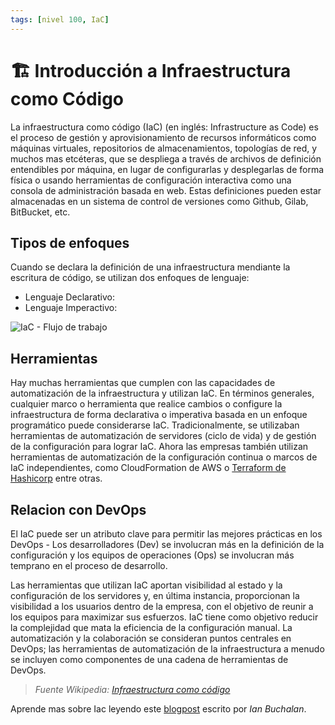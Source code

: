 ```yaml
---
tags: [nivel 100, IaC]
---
```


# 🏗️ Introducción a Infraestructura como Código

La infraestructura como código (IaC) (en inglés: Infrastructure as Code) es el proceso de gestión y aprovisionamiento de recursos informáticos como máquinas virtuales, repositorios de almacenamientos, topologías de red, y muchos mas etcéteras, que se despliega a través de archivos de definición entendibles por máquina, en lugar de configurarlas y desplegarlas de forma física o usando herramientas de configuración interactiva como una consola de administración basada en web. Estas definiciones pueden estar almacenadas en un sistema de control de versiones como Github, Gilab, BitBucket, etc.

## Tipos de enfoques

Cuando se declara la definición de una infraestructura mendiante la escritura de código, se utilizan dos enfoques de lenguaje:
- Lenguaje Declarativo: 
- Lenguaje Imperactivo: 


![IaC - Flujo de trabajo](https://www.collidu.com/media/catalog/product/img/a/1/a11420463ca9368a180fec1f058eed07a0f3bfd93ec819a0e6fd8e5ecbcb82e5/infrastructure-as-code-slide1.png)

## Herramientas

Hay muchas herramientas que cumplen con las capacidades de automatización de la infraestructura y utilizan IaC. En términos generales, cualquier marco o herramienta que realice cambios o configure la infraestructura de forma declarativa o imperativa basada en un enfoque programático puede considerarse IaC. Tradicionalmente, se utilizaban herramientas de automatización de servidores (ciclo de vida) y de gestión de la configuración para lograr IaC. Ahora las empresas también utilizan herramientas de automatización de la configuración continua o marcos de IaC independientes, como CloudFormation de AWS o [Terraform de Hashicorp](/docs/fundamentos/terraform) entre otras.

## Relacion con DevOps
El IaC puede ser un atributo clave para permitir las mejores prácticas en los DevOps - Los desarrolladores (Dev) se involucran más en la definición de la configuración y los equipos de operaciones (Ops) se involucran más temprano en el proceso de desarrollo.

Las herramientas que utilizan IaC aportan visibilidad al estado y la configuración de los servidores y, en última instancia, proporcionan la visibilidad a los usuarios dentro de la empresa, con el objetivo de reunir a los equipos para maximizar sus esfuerzos. IaC tiene como objetivo reducir la complejidad que mata la eficiencia de la configuración manual. La automatización y la colaboración se consideran puntos centrales en DevOps; las herramientas de automatización de la infraestructura a menudo se incluyen como componentes de una cadena de herramientas de DevOps.

>  *Fuente Wikipedia: [Infraestructura como código](https://es.wikipedia.org/wiki/Infraestructura_como_c%C3%B3digo)*

Aprende mas sobre Iac leyendo este [blogpost](https://www.atlassian.com/es/microservices/cloud-computing/infrastructure-as-code) escrito por *Ian Buchalan*.
